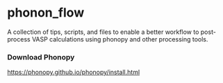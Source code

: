 # phonon_flow
A collection of tips, scripts, and files to enable a better workflow to post-process VASP calculations using phonopy and other processing tools.

### Download Phonopy 
https://phonopy.github.io/phonopy/install.html

